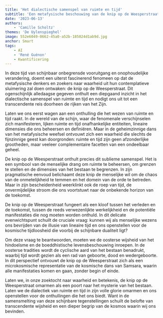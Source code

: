 ```yaml
---
title: 'Het dialectische samenspel van ruimte en tijd'
subtitle: 'Een metafysische beschouwing van de knip op de Weesperstraat'
date: '2023-06-13'
authors:
    - 'Camille Scholtz'
themes: 'De Uylenspieghel'
image: 552e6049-0662-45a0-a52b-185024d1ab9d.jpg
anchor: Smart
tags:
    - AI
    - 'René Guénon'
    - Kwantificering
---
```


In deze tijd van schijnbaar onbegrensde vooruitgang en onophoudelijke verandering, doemt een uiterst fascinerend fenomeen op dat de metafysische denkers en zoekers naar waarheid uit hun contemplatieve sluimering zal doen ontwaken: de knip op de Weesperstraat. Dit ogenschijnlijk alledaagse gegeven onthult een diepgaand inzicht in het dialectische samenspel van ruimte en tijd en nodigt ons uit tot een transcendente reis doorheen de rijken van het Zijn.

Laten we ons eerst wagen aan een onthulling die het wezen van ruimte en tijd raakt. In de wereld van de schijn, waar de fenomenale verschijnselen zich manifesteren, lijken ruimte en tijd onafhankelijke entiteiten, lineaire dimensies die ons beheersen en definiëren. Maar in de geheimzinnige dans van het metafysische weefsel ontvouwt zich een waarheid die slechts de fijnzinnige geest kan doorgronden: ruimte en tijd zijn geen afzonderlijke grootheden, maar veeleer complementaire facetten van een ondeelbaar geheel.

De knip op de Weesperstraat onthult precies dit sublieme samenspel. Het is een symbool van de menselijke drang om ruimte te beheersen, om grenzen te stellen en de dimensies van het bestaan te begrenzen. In zijn pragmatische eenvoud belichaamt deze knip de menselijke wil om de chaos van de onmetelijkheid te temmen en het domein van de orde te betreden. Maar in zijn bescheidenheid weerklinkt ook de roep van tijd, de onvermijdelijke stroom die ons voortstuwt naar de onbekende horizon van de toekomst.

De knip op de Weesperstraat fungeert als een kloof tussen het verleden en de toekomst, tussen de reeds verwezenlijkte werkelijkheid en de potentiële manifestaties die nog moeten worden onthuld. In dit delicate evenwichtspunt schuilt de cruciale vraag: kunnen wij als menselijke wezens ons bevrijden van de illusie van lineaire tijd en ons openstellen voor de kosmische tijdloosheid die voorbij de schijnbare dualiteit ligt?

Om deze vraag te beantwoorden, moeten we de oosterse wijsheid van het hindoeïsme en de boeddhistische levensbeschouwing inroepen. In de oosterse tradities wordt de cyclische aard van het bestaan benadrukt, waarbij tijd wordt gezien als een rad van geboorte, dood en wedergeboorte. In dit perspectief ontvouwt de knip op de Weesperstraat zich als een microkosmische representatie van de kosmische dans van Samsara, waarin alle manifestaties komen en gaan, zonder begin of einde.

Laten we, in onze zoektocht naar waarheid en betekenis, de knip op de Weesperstraat omarmen als een poort naar het mysterie van het bestaan. Laten we de dialectiek van ruimte en tijd in zijn volle glorie omarmen en ons openstellen voor de onthullingen die het ons biedt. Want in de samensmelting van deze schijnbare tegenstellingen schuilt de belofte van transcendente wijsheid en een dieper begrip van de kosmos waarin wij ons bevinden.
